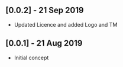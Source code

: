 ## [0.0.2] - 21 Sep	2019

* Updated Licence and added Logo and TM

## [0.0.1] - 21 Aug 2019

* Initial concept

